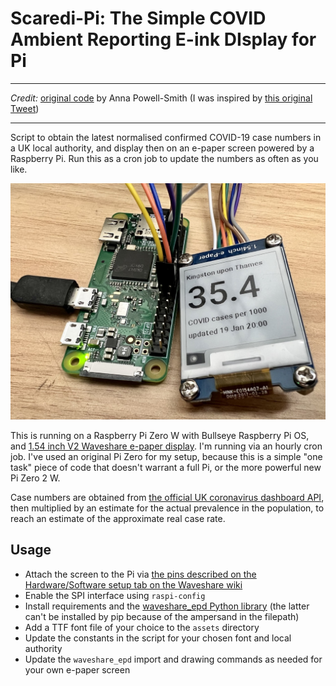 # **Scaredi-Pi**: The **S**imple **C**OVID **A**mbient **R**eporting **E**-ink **DI**splay for **Pi**

---

*Credit:* [original code](https://github.com/annapowellsmith/scaredi-pi) by Anna Powell-Smith (I was inspired by [this original Tweet](https://twitter.com/darkgreener/status/1331359454709895171))

---

Script to obtain the latest normalised confirmed COVID-19 case numbers in a UK local authority, and display then on an e-paper screen powered by a Raspberry Pi. Run this as a cron job to update the numbers as often as you like.

![Pi Zero W with Waveshare 1.54" e-paper display showing case numbers](img/zero-display.jpg)

This is running on a Raspberry Pi Zero W with Bullseye Raspberry Pi OS, and [1.54 inch V2 Waveshare e-paper display](https://www.waveshare.com/wiki/1.54inch_e-Paper_Module). I'm running via an hourly cron job. I've used an original Pi Zero for my setup, because this is a simple "one task" piece of code that doesn't warrant a full Pi, or the more powerful new Pi Zero 2 W.

Case numbers are obtained from [the official UK coronavirus dashboard API](https://coronavirus.data.gov.uk/details/developers-guide), then multiplied by an estimate for the actual prevalence in the population, to reach an estimate of the approximate real case rate.

## Usage

- Attach the screen to the Pi via [the pins described on the Hardware/Software setup tab on the Waveshare wiki](https://www.waveshare.com/wiki/1.54inch_e-Paper_Module)
- Enable the SPI interface using `raspi-config`
- Install requirements and the [waveshare_epd Python library](https://github.com/waveshare/e-Paper)
  (the latter can't be installed by pip because of the ampersand in the filepath)
- Add a TTF font file of your choice to the `assets` directory
- Update the constants in the script for your chosen font and local authority
- Update the `waveshare_epd` import and drawing commands as needed for your own e-paper screen
